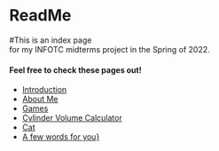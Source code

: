 
# ReadMe

#This is an index page  
for my INFOTC midterms project in the Spring of 2022.  

#### Feel free to check these pages out!
+ [Introduction](Intro.md)
+ [About Me](AboutMe.md)
+ [Games](Games.md)
+ [Cylinder Volume Calculator](cylindervolumecalc.md)
+ [Cat](cylindervolumecalc.py)
+ [A few words for you}](4U.md)
